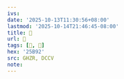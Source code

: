 ```yaml
---
ivs:
date: '2025-10-13T11:30:56+08:00'
lastmod: '2025-10-14T21:46:45-08:00'
title: 󰧩
url: 󰧩
tags: [𥮒, 𥮒]
hex: '25B92'
src: GHZR, DCCV
note:
---
```


